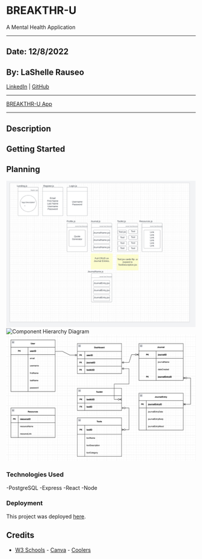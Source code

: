 # BREAKTHR-U

A Mental Health Application

---

## Date: 12/8/2022

## By: LaShelle Rauseo

[LinkedIn](https://www.linkedin.com/in/lashelle-rauseo/) | [GitHub](https://github.com/lnicole3)

---

[BREAKTHR-U App](https://bootcamp-buddy-app.herokuapp.com/)

---

## Description

## Getting Started

## Planning

![Wireframe](/images/break_wireframe.png)
![Component Hierarchy Diagram](/images/break_chd)
![Entity Relationship Diagram](/images/break_erd.png)

### Technologies Used

-PostgreSQL
-Express
-React
-Node

### Deployment

This project was deployed [here]().

## Credits

- [W3 Schools](https://www.w3schools.com/) - [Canva](https://www.canva.com/) - [Coolers](https://coolors.co/)
